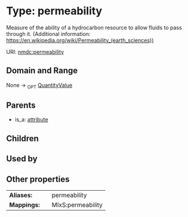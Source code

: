
# Type: permeability


Measure of the ability of a hydrocarbon resource to allow fluids to pass through it. (Additional information: https://en.wikipedia.org/wiki/Permeability_(earth_sciences))

URI: [nmdc:permeability](https://microbiomedata/meta/permeability)


## Domain and Range

None ->  <sub>OPT</sub> [QuantityValue](QuantityValue.md)

## Parents

 *  is_a: [attribute](attribute.md)

## Children


## Used by


## Other properties

|  |  |  |
| --- | --- | --- |
| **Aliases:** | | permeability |
| **Mappings:** | | MIxS:permeability |

